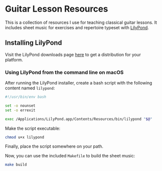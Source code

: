 # Guitar Lesson Resources

This is a collection of resources I use for teaching classical guitar lessons.
It includes sheet music for exercises and repertoire typeset with
[LilyPond](http://lilypond.org/index.html).

## Installing LilyPond

Visit the LilyPond downloads page [here](http://lilypond.org/download.html) to
get a distribution for your platform.

### Using LilyPond from the command line on macOS

After running the LilyPond installer, create a bash script with the following
content named `lilypond`:
```bash
#!/usr/bin/env bash

set -o nounset
set -o errexit

exec /Applications/LilyPond.app/Contents/Resources/bin/lilypond "$@"
```

Make the script executable:
```bash
chmod u+x lilypond
```

Finally, place the script somewhere on your path.

Now, you can use the included `Makefile` to build the sheet music:
```bash
make build
```
